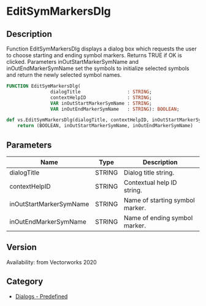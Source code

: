 # EditSymMarkersDlg

## Description
Function EditSymMarkersDlg displays a dialog box which requests the user to choose starting and ending symbol markers. Returns TRUE if OK is clicked. Parameters inOutStartMarkerSymName and inOutEndMarkerSymName set the symbols to initialize selected symbols and return the newly selected symbol names.

```pascal
FUNCTION EditSymMarkersDlg(
				dialogTitle                 : STRING;
				contextHelpID               : STRING;
				VAR inOutStartMarkerSymName : STRING;
				VAR inOutEndMarkerSymName   : STRING): BOOLEAN;
```

```python
def vs.EditSymMarkersDlg(dialogTitle, contextHelpID, inOutStartMarkerSymName, inOutEndMarkerSymName):
    return (BOOLEAN, inOutStartMarkerSymName, inOutEndMarkerSymName)
```

## Parameters
|Name|Type|Description|
|---|---|---|
|dialogTitle|STRING|Dialog title string.|
|contextHelpID|STRING|Contextual help ID string.|
|inOutStartMarkerSymName|STRING|Name of starting symbol marker.|
|inOutEndMarkerSymName|STRING|Name of ending symbol marker.|

## Version
Availability: from Vectorworks 2020

## Category
* [Dialogs - Predefined](../Categories/Dialogs%20-%20Predefined.md)
